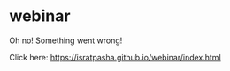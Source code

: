 # webinar

Oh no! Something went wrong!

Click here: https://isratpasha.github.io/webinar/index.html
